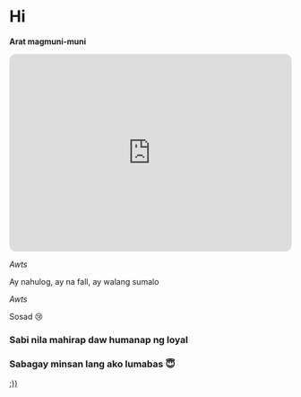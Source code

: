 # Hi

**Arat magmuni-muni**

<iframe style="border-radius:12px" src="https://open.spotify.com/embed/playlist/7H9ntovYj7r9sKIVcWXFau?utm_source=generator" width="100%" height="352" frameBorder="0" allowfullscreen="" allow="autoplay; clipboard-write; encrypted-media; fullscreen; picture-in-picture" loading="lazy"></iframe>

*Awts*

Ay nahulog, ay na fall, ay walang sumalo

*Awts*

Sosad 😢

### Sabi nila mahirap daw humanap ng loyal

### Sabagay minsan lang ako lumabas 😇



[:))](https://www.youtube.com/watch?v=dQw4w9WgXcQ) 
